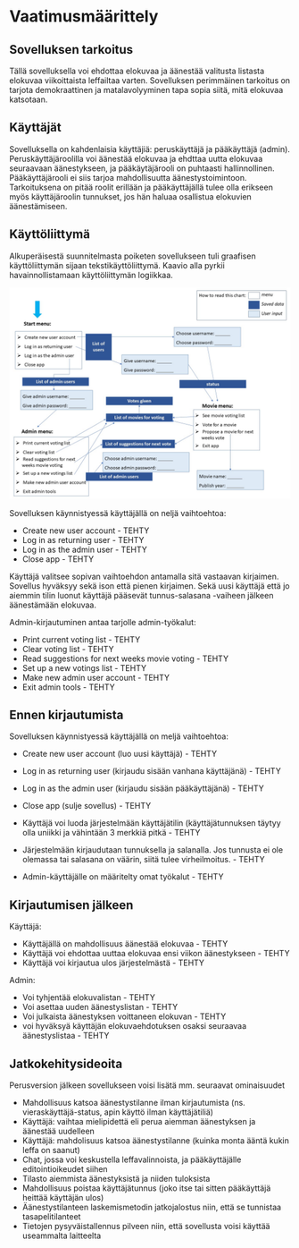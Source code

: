 # Vaatimusmäärittely

## Sovelluksen tarkoitus

Tällä sovelluksella voi ehdottaa elokuvaa ja äänestää valitusta listasta elokuvaa viikoittaista leffailtaa varten. Sovelluksen perimmäinen tarkoitus on tarjota demokraattinen ja matalavolyyminen tapa sopia siitä, mitä elokuvaa katsotaan.


## Käyttäjät

Sovelluksella on kahdenlaisia käyttäjiä: peruskäyttäjä ja pääkäyttäjä (admin). Peruskäyttäjäroolilla voi äänestää elokuvaa ja ehdttaa uutta elokuvaa seuraavaan äänestykseen, ja pääkäytäjärooli on puhtaasti hallinnollinen. Pääkäyttäjärooli ei siis tarjoa mahdollisuutta äänestystoimintoon. Tarkoituksena on pitää roolit erillään ja pääkäyttäjällä tulee olla erikseen myös käyttäjäroolin tunnukset, jos hän haluaa osallistua elokuvien äänestämiseen.


## Käyttöliittymä

Alkuperäisestä suunnitelmasta poiketen sovellukseen tuli graafisen käyttöliittymän sijaan tekstikäyttöliittymä. Kaavio alla pyrkii havainnollistamaan käyttöliittymän logiikkaa.

![](https://github.com/KatjaKvintus/movie-voting-app/blob/master/dokumentaatio/Kuvat/K%C3%A4ytt%C3%B6liittym%C3%A4_final.JPG)

Sovelluksen käynnistyessä käyttäjällä on neljä vaihtoehtoa:

- Create new user account - TEHTY
- Log in as returning user - TEHTY
- Log in as the admin user - TEHTY
- Close app - TEHTY
 

Käyttäjä valitsee sopivan vaihtoehdon antamalla sitä vastaavan kirjaimen. Sovellus hyväksyy sekä ison että pienen kirjaimen. Sekä uusi käyttäjä että jo aiemmin tilin luonut käyttäjä pääsevät tunnus-salasana -vaiheen jälkeen äänestämään elokuvaa. 

Admin-kirjautuminen antaa tarjolle admin-työkalut:
- Print current voting list - TEHTY
- Clear voting list - TEHTY
- Read suggestions for next weeks movie voting - TEHTY
- Set up a new votings list - TEHTY
- Make new admin user account - TEHTY
- Exit admin tools - TEHTY


## Ennen kirjautumista

Sovelluksen käynnistyessä käyttäjällä on meljä vaihtoehtoa:
- Create new user account (luo uusi käyttäjä) - TEHTY
- Log in as returning user (kirjaudu sisään vanhana käyttäjänä) - TEHTY
- Log in as the admin user (kirjaudu sisään pääkäyttäjänä) - TEHTY
- Close app (sulje sovellus) - TEHTY

- Käyttäjä voi luoda järjestelmään käyttäjätilin (käyttäjätunnuksen täytyy olla uniikki ja vähintään 3 merkkiä pitkä - TEHTY
- Järjestelmään kirjaudutaan tunnuksella ja salanalla. Jos tunnusta ei ole olemassa tai salasana on väärin, siitä tulee virheilmoitus. - TEHTY
- Admin-käyttäjälle on määritelty omat työkalut - TEHTY


## Kirjautumisen jälkeen

Käyttäjä:
  - Käyttäjällä on mahdollisuus äänestää elokuvaa - TEHTY
  - Käyttäjä voi ehdottaa uuttaa elokuvaa ensi viikon äänestykseen - TEHTY
  - Käyttäjä voi kirjautua ulos järjestelmästä - TEHTY

Admin:
  - Voi tyhjentää elokuvalistan - TEHTY
  - Voi asettaa uuden äänestyslistan - TEHTY
  - Voi julkaista äänestyksen voittaneen elokuvan - TEHTY
  - voi hyväksyä käyttäjän elokuvaehdotuksen osaksi seuraavaa äänestyslistaa - TEHTY


## Jatkokehitysideoita

Perusversion jälkeen sovellukseen voisi lisätä mm. seuraavat ominaisuudet
- Mahdollisuus katsoa äänestystilanne ilman kirjautumista (ns. vieraskäyttäjä-status, apin käyttö ilman käyttäjätiliä)
- Käyttäjä: vaihtaa mielipidettä eli perua aiemman äänestyksen ja äänestää uudelleen
- Käyttäjä: mahdolisuus katsoa äänestystilanne (kuinka monta ääntä kukin leffa on saanut)
- Chat, jossa voi keskustella leffavalinnoista, ja pääkäyttäjälle editointioikeudet siihen
- Tilasto aiemmista äänestyksistä ja niiden tuloksista
- Mahdollisuus poistaa käyttäjätunnus (joko itse tai sitten pääkäyttäjä heittää käyttäjän ulos)
- Äänestystilanteen laskemismetodin jatkojalostus niin, että se tunnistaa tasapelitilanteet
- Tietojen pysyväistallennus pilveen niin, että sovellusta voisi käyttää useammalta laitteelta

